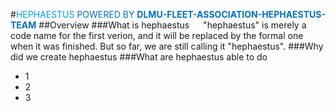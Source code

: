#<font color = #00A0F0>HEPHAESTUS</font>
<font color = #0070C0>POWERED BY **DLMU-FLEET-ASSOCIATION-HEPHAESTUS-TEAM**</font>
##Overview
###What is hephaestus
&emsp;
"hephaestus" is merely a code name for the first verion, and it will be replaced by the formal one when it was finished. But so far, we are still calling it "hephaestus".
###Why did we create hephaestus
###What are hephaestus able to do
* 1
* 2
* 3